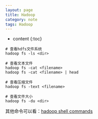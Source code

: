 ```yaml
---
layout: page
title: Hadoop
category: note
tags: Hadoop
---
```


* content
{:toc}

```shell
# 查看hdfs文件系统
hadoop fs -ls <dir>

# 查看文本文件
hadoop fs -cat <filename>
hadoop fs -cat <filename> | head

# 查看压缩文件
hadoop fs -text <filename>

# 查看文件大小
hadoop fs -du <dir>
```

其他命令可以看：[hadoop shell commands](https://hadoop.apache.org/docs/r1.0.4/cn/hdfs_shell.html)
